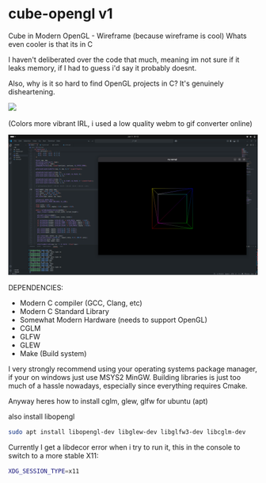 # cube-opengl v1
Cube in Modern OpenGL - Wireframe (because wireframe is cool) Whats even cooler is that its in C

I haven't deliberated over the code that much, meaning im not sure if it leaks memory, if I had to guess i'd say it probably doesnt.

Also, why is it so hard to find OpenGL projects in C? It's genuinely disheartening.

![](https://github.com/usesc/cube-opengl/blob/main/res/demo3.gif)

(Colors more vibrant IRL, i used a low quality webm to gif converter online)

![](https://github.com/usesc/cube-opengl/blob/main/res/ogl.png)

DEPENDENCIES:
- Modern C compiler (GCC, Clang, etc)
- Modern C Standard Library
- Somewhat Modern Hardware (needs to support OpenGL)
- CGLM
- GLFW
- GLEW
- Make (Build system)

I very strongly recommend using your operating systems package manager, if your on windows just use MSYS2 MinGW. Building libraries is just too much of a hassle nowadays, especially since everything requires Cmake.

Anyway heres how to install cglm, glew, glfw for ubuntu (apt)

also install libopengl
```bash
sudo apt install libopengl-dev libglew-dev libglfw3-dev libcglm-dev
```

Currently I get a libdecor error when i try to run it, this in the console to switch to a more stable X11:
```bash
XDG_SESSION_TYPE=x11
```
